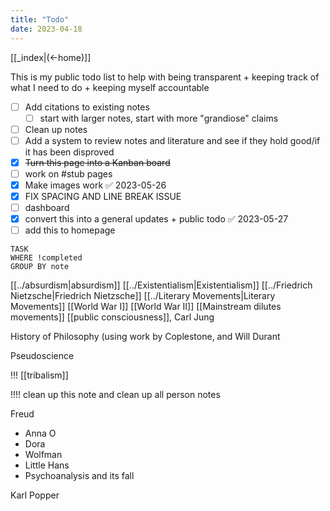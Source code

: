 ```yaml
---
title: "Todo"
date: 2023-04-18
---
```


[[_index|(←home)]]

This is my public todo list to help with being transparent + keeping track of what I need to do + keeping myself accountable 

- [ ] Add citations to existing notes 
	- [ ] start with larger notes, start with more "grandiose" claims 
- [ ] Clean up notes 
- [ ] Add a system to review notes and literature and see if they hold good/if it has been disproved 
- [x] ~~Turn this page into a Kanban board~~
- [ ] work on #stub pages 
- [x] Make images work ✅ 2023-05-26
- [x] FIX SPACING AND LINE BREAK ISSUE      
- [ ] dashboard
- [x] convert this into a general updates + public todo ✅ 2023-05-27
- [ ]  add this to homepage
```dataview
TASK 
WHERE !completed
GROUP BY note

```

[[../absurdism|absurdism]]
[[../Existentialism|Existentialism]]
[[../Friedrich Nietzsche|Friedrich Nietzsche]]
[[../Literary Movements|Literary Movements]]
[[World War I]]
[[World War II]]
[[Mainstream dilutes movements]]
[[public consciousness]], Carl Jung

History of Philosophy
(using work by Coplestone, and Will Durant

Pseudoscience


!!! [[tribalism]]

!!!! clean up this note and clean up all person notes

Freud
- Anna O
- Dora
- Wolfman
- Little Hans
- Psychoanalysis and its fall

Karl Popper